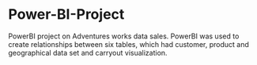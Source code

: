 # Power-BI-Project
PowerBI project on Adventures works data sales. PowerBI was used to create relationships between six tables, which had customer, product and geographical data set and carryout visualization.
